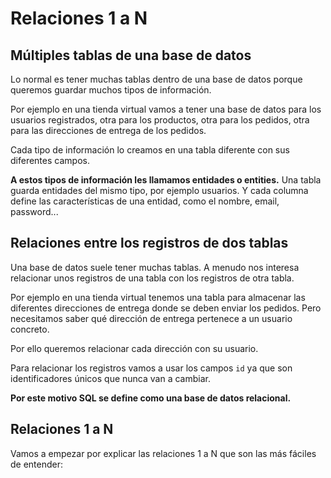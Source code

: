 # Relaciones 1 a N

## Múltiples tablas de una base de datos

Lo normal es tener muchas tablas dentro de una base de datos porque queremos guardar muchos tipos de información.

Por ejemplo en una tienda virtual vamos a tener una base de datos para los usuarios registrados, otra para los productos, otra para los pedidos, otra para las direcciones de entrega de los pedidos.

Cada tipo de información lo creamos en una tabla diferente con sus diferentes campos.

**A estos tipos de información les llamamos entidades o entities.** Una tabla guarda entidades del mismo tipo, por ejemplo usuarios. Y cada columna define las características de una entidad, como el nombre, email, password...

## Relaciones entre los registros de dos tablas

Una base de datos suele tener muchas tablas. A menudo nos interesa relacionar unos registros de una tabla con los registros de otra tabla.

Por ejemplo en una tienda virtual tenemos una tabla para almacenar las diferentes direcciones de entrega donde se deben enviar los pedidos. Pero necesitamos saber qué dirección de entrega pertenece a un usuario concreto.

Por ello queremos relacionar cada dirección con su usuario.

Para relacionar los registros vamos a usar los campos `id` ya que son identificadores únicos que nunca van a cambiar.

**Por este motivo SQL se define como una base de datos relacional.**

## Relaciones 1 a N

Vamos a empezar por explicar las relaciones 1 a N que son las más fáciles de entender:

<!-- - Vídeo
   - SQL es una base de datos relacional
      - Esto significa que vamos a tener muchas tablas dentro de nuestra base de datos
      - Cada registro de una tabla se relaciona con otro registro de otra tabla gracias a los ids
   - Esta podría ser la base de datos de una tienda online
      - Abrir la tabla usuarios
      - Si yo quiero guardar en base de datos la dirección de entrega del usuario puedo añadir más campos para el país, provincia...
      - Pero y si quiero guardar dos direcciones del usuario o tres o 30
      - No puedo saber cuantas direcciones va a añadir el usuario
      - Por ello lo que hago es crear otra tabla para las direcciones
      - Con el userId indico a qué usuario pertenece esta dirección
      - Así el usuario puede crear tantas direcciones como quiera
      - Así relaciono unas cosas con otras
   - Esto es una relación 1 a N porque cada 1 usuario puede tener N direcciones
   - Si nos damos cuenta es como si el usuario tuviese un array de direcciones -->
